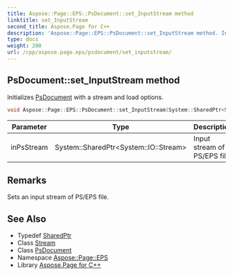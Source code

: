 ```yaml
---
title: Aspose::Page::EPS::PsDocument::set_InputStream method
linktitle: set_InputStream
second_title: Aspose.Page for C++
description: 'Aspose::Page::EPS::PsDocument::set_InputStream method. Initializes PsDocument with a stream and load options in C++.'
type: docs
weight: 200
url: /cpp/aspose.page.eps/psdocument/set_inputstream/
---
```

## PsDocument::set_InputStream method


Initializes [PsDocument](../) with a stream and load options.

```cpp
void Aspose::Page::EPS::PsDocument::set_InputStream(System::SharedPtr<System::IO::Stream> value)
```


| Parameter | Type | Description |
| --- | --- | --- |
| inPsStream | System::SharedPtr\<System::IO::Stream\> | Input stream of PS/EPS file. |
## Remarks



Sets an input stream of PS/EPS file. 
## See Also

* Typedef [SharedPtr](../../../system/sharedptr/)
* Class [Stream](../../../system.io/stream/)
* Class [PsDocument](../)
* Namespace [Aspose::Page::EPS](../../)
* Library [Aspose.Page for C++](../../../)
